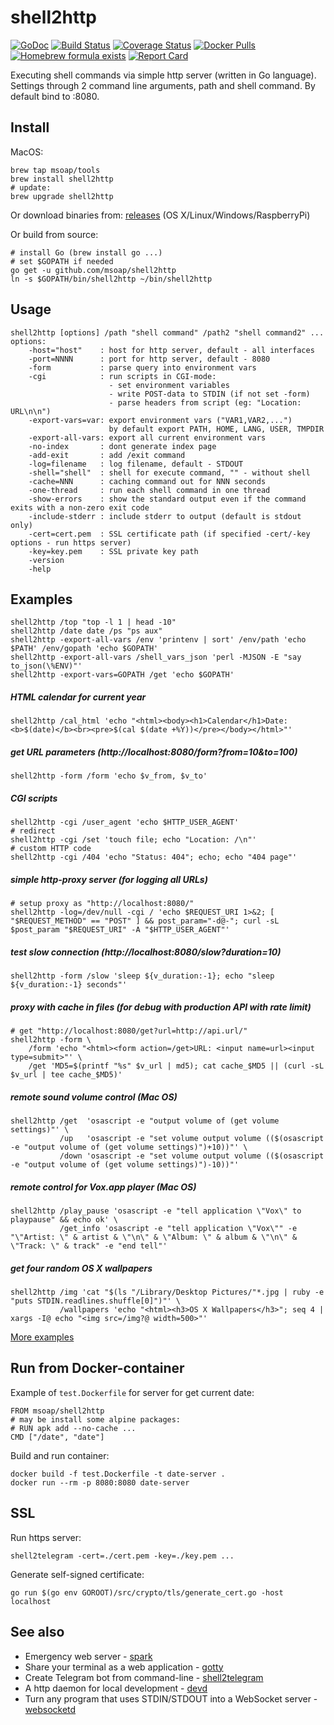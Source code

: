 shell2http
==========

[![GoDoc](https://godoc.org/github.com/msoap/shell2http?status.svg)](https://godoc.org/github.com/msoap/shell2http)
[![Build Status](https://travis-ci.org/msoap/shell2http.svg?branch=master)](https://travis-ci.org/msoap/shell2http)
[![Coverage Status](https://coveralls.io/repos/github/msoap/shell2http/badge.svg?branch=master)](https://coveralls.io/github/msoap/shell2http?branch=master)
[![Docker Pulls](https://img.shields.io/docker/pulls/msoap/shell2http.svg?maxAge=3600)](https://hub.docker.com/r/msoap/shell2http/)
[![Homebrew formula exists](https://img.shields.io/badge/homebrew-🍺-d7af72.svg)](https://github.com/msoap/shell2http#install)
[![Report Card](https://goreportcard.com/badge/github.com/msoap/shell2http)](https://goreportcard.com/report/github.com/msoap/shell2http)

Executing shell commands via simple http server (written in Go language).
Settings through 2 command line arguments, path and shell command.
By default bind to :8080.

Install
-------

MacOS:

    brew tap msoap/tools
    brew install shell2http
    # update:
    brew upgrade shell2http

Or download binaries from: [releases](https://github.com/msoap/shell2http/releases) (OS X/Linux/Windows/RaspberryPi)

Or build from source:

    # install Go (brew install go ...)
    # set $GOPATH if needed
    go get -u github.com/msoap/shell2http
    ln -s $GOPATH/bin/shell2http ~/bin/shell2http

Usage
-----

    shell2http [options] /path "shell command" /path2 "shell command2" ...
    options:
        -host="host"    : host for http server, default - all interfaces
        -port=NNNN      : port for http server, default - 8080
        -form           : parse query into environment vars
        -cgi            : run scripts in CGI-mode:
                          - set environment variables
                          - write POST-data to STDIN (if not set -form)
                          - parse headers from script (eg: "Location: URL\n\n")
        -export-vars=var: export environment vars ("VAR1,VAR2,...")
                          by default export PATH, HOME, LANG, USER, TMPDIR
        -export-all-vars: export all current environment vars
        -no-index       : dont generate index page
        -add-exit       : add /exit command
        -log=filename   : log filename, default - STDOUT
        -shell="shell"  : shell for execute command, "" - without shell
        -cache=NNN      : caching command out for NNN seconds
        -one-thread     : run each shell command in one thread
        -show-errors    : show the standard output even if the command exits with a non-zero exit code
        -include-stderr : include stderr to output (default is stdout only)
        -cert=cert.pem  : SSL certificate path (if specified -cert/-key options - run https server)
        -key=key.pem    : SSL private key path
        -version
        -help

Examples
--------

    shell2http /top "top -l 1 | head -10"
    shell2http /date date /ps "ps aux"
    shell2http -export-all-vars /env 'printenv | sort' /env/path 'echo $PATH' /env/gopath 'echo $GOPATH'
    shell2http -export-all-vars /shell_vars_json 'perl -MJSON -E "say to_json(\%ENV)"'
    shell2http -export-vars=GOPATH /get 'echo $GOPATH'

##### HTML calendar for current year
    shell2http /cal_html 'echo "<html><body><h1>Calendar</h1>Date: <b>$(date)</b><br><pre>$(cal $(date +%Y))</pre></body></html>"'

##### get URL parameters (http://localhost:8080/form?from=10&to=100)
    shell2http -form /form 'echo $v_from, $v_to'

##### CGI scripts
    shell2http -cgi /user_agent 'echo $HTTP_USER_AGENT'
    # redirect
    shell2http -cgi /set 'touch file; echo "Location: /\n"'
    # custom HTTP code
    shell2http -cgi /404 'echo "Status: 404"; echo; echo "404 page"'

##### simple http-proxy server (for logging all URLs)
    # setup proxy as "http://localhost:8080/"
    shell2http -log=/dev/null -cgi / 'echo $REQUEST_URI 1>&2; [ "$REQUEST_METHOD" == "POST" ] && post_param="-d@-"; curl -sL $post_param "$REQUEST_URI" -A "$HTTP_USER_AGENT"'

##### test slow connection (http://localhost:8080/slow?duration=10)
    shell2http -form /slow 'sleep ${v_duration:-1}; echo "sleep ${v_duration:-1} seconds"'

##### proxy with cache in files (for debug with production API with rate limit)
    # get "http://localhost:8080/get?url=http://api.url/"
    shell2http -form \
        /form 'echo "<html><form action=/get>URL: <input name=url><input type=submit>"' \
        /get 'MD5=$(printf "%s" $v_url | md5); cat cache_$MD5 || (curl -sL $v_url | tee cache_$MD5)'

##### remote sound volume control (Mac OS)
    shell2http /get  'osascript -e "output volume of (get volume settings)"' \
               /up   'osascript -e "set volume output volume (($(osascript -e "output volume of (get volume settings)")+10))"' \
               /down 'osascript -e "set volume output volume (($(osascript -e "output volume of (get volume settings)")-10))"'

##### remote control for Vox.app player (Mac OS)
    shell2http /play_pause 'osascript -e "tell application \"Vox\" to playpause" && echo ok' \
               /get_info 'osascript -e "tell application \"Vox\"" -e "\"Artist: \" & artist & \"\n\" & \"Album: \" & album & \"\n\" & \"Track: \" & track" -e "end tell"'

##### get four random OS X wallpapers
    shell2http /img 'cat "$(ls "/Library/Desktop Pictures/"*.jpg | ruby -e "puts STDIN.readlines.shuffle[0]")"' \
               /wallpapers 'echo "<html><h3>OS X Wallpapers</h3>"; seq 4 | xargs -I@ echo "<img src=/img?@ width=500>"'

[More examples](https://github.com/msoap/shell2http/wiki)

Run from Docker-container
-------------------------
Example of `test.Dockerfile` for server for get current date:

```
FROM msoap/shell2http
# may be install some alpine packages:
# RUN apk add --no-cache ...
CMD ["/date", "date"]
```

Build and run container:

    docker build -f test.Dockerfile -t date-server .
    docker run --rm -p 8080:8080 date-server

SSL
---

Run https server:

    shell2telegram -cert=./cert.pem -key=./key.pem ...

Generate self-signed certificate:

    go run $(go env GOROOT)/src/crypto/tls/generate_cert.go -host localhost

See also
--------

 * Emergency web server - [spark](https://github.com/rif/spark)
 * Share your terminal as a web application - [gotty](https://github.com/yudai/gotty)
 * Create Telegram bot from command-line - [shell2telegram](https://github.com/msoap/shell2telegram)
 * A http daemon for local development - [devd](https://github.com/cortesi/devd)
 * Turn any program that uses STDIN/STDOUT into a WebSocket server - [websocketd](https://github.com/joewalnes/websocketd)
